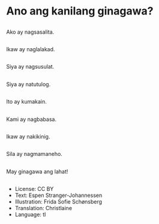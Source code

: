 # Ano ang kanilang ginagawa?

##
Ako ay nagsasalita.

##
Ikaw ay naglalakad.

##
Siya ay nagsusulat.

##
Siya ay natutulog.

##
Ito ay kumakain.

##
Kami ay nagbabasa.

##
Ikaw ay nakikinig.

##
Sila ay nagmamaneho.

##
May ginagawa ang lahat!

##
* License: CC BY
* Text: Espen Stranger-Johannessen
* Illustration: Frida Sofie Schønsberg
* Translation: Christlaine
* Language: tl
